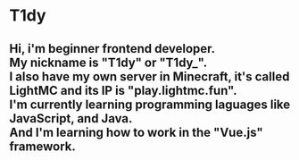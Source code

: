 <h1>T1dy</h1>
<h2>Hi, i'm beginner frontend developer.<br>My nickname is "T1dy" or "T1dy_".<br>I also have my own server in Minecraft, it's called LightMC and its IP is "play.lightmc.fun".<br>I'm currently learning programming laguages like JavaScript, and Java.<br>And I'm learning how to work in the "Vue.js" framework.</h2>
<style>
  h1, h2{
    text-algin: center;
</style>
